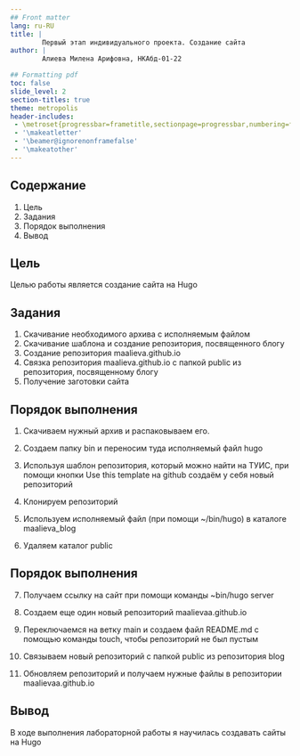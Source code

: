 ```yaml
---
## Front matter
lang: ru-RU
title: |
        Первый этап индивидуального проекта. Создание сайта
author: |
        Алиева Милена Арифовна, НКАбд-01-22

## Formatting pdf
toc: false
slide_level: 2
section-titles: true
theme: metropolis
header-includes:
 - \metroset{progressbar=frametitle,sectionpage=progressbar,numbering=fraction}
 - '\makeatletter'
 - '\beamer@ignorenonframefalse'
 - '\makeatother'
---
```


## Содержание

1) Цель
2) Задания
3) Порядок выполнения
4) Вывод 

## Цель

Целью работы является создание сайта на Hugo

## Задания

1) Скачивание необходимого архива с исполняемым файлом
2) Скачивание шаблона и создание репозитория, посвященного блогу
3) Создание репозитория maalieva.github.io
4) Связка репозитория maalieva.github.io с папкой public из репозитория, посвященному блогу
5) Получение заготовки сайта 

## Порядок выполнения 

1.  Скачиваем нужный архив и распаковываем его.

2. Создаем папку bin и переносим туда исполняемый файл hugo 

3. Используя шаблон репозитория, который можно найти на ТУИС, при помощи кнопки Use this template на github создаём у себя новый репозиторий

4. Клонируем репозиторий 

5. Используем исполняемый файл (при помощи ~/bin/hugo) в каталоге maalieva_blog 

6. Удаляем каталог public 

## Порядок выполнения 

7. Получаем ссылку на сайт при помощи команды ~bin/hugo server 

8. Создаем еще один новый репозиторий maalievaa.github.io 

9. Переключаемся на ветку main и создаем файл README.md с помощью команды touch, чтобы репозиторий не был пустым

10. Связываем новый репозиторий с папкой public из репозитория blog 

11. Обновляем репозиторий и получаем нужные файлы в репозитории maalievaa.github.io

## Вывод 

В ходе выполнения лабораторной работы я научилась создавать сайты на Hugo 

